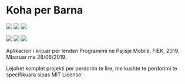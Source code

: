 # Koha per Barna

[![](https://img.shields.io/badge/author-Agon%20Hoxha-black.svg)](https://www.github.com/460N1/)
[![](https://img.shields.io/badge/author-Edona%20Haziraj-darkred.svg)](https://www.github.com/EdonaHaziraj/)
[![](https://img.shields.io/github/license/460N1/Koha_Per_Barna.svg)](https://github.com/460N1/Koha_Per_Barna/blob/master/LICENSE)


[![](https://img.shields.io/github/release/460N1/Koha_Per_Barna.svg?branch=master&kill_cache=1)](https://github.com/460N1/Koha_Per_Barna/releases/download/0.3/app-debug.apk)
[![](https://img.shields.io/github/repo-size/460N1/Koha_Per_Barna.svg)](https://github.com/460N1/Koha_Per_Barna/archive/master.zip)
[![](https://img.shields.io/github/languages/top/460N1/Koha_Per_Barna.svg)](https://developer.android.com/kotlin)

Aplikacion i krijuar per lenden Programimi ne Pajisje Mobile, FIEK, 2019. Mbaruar me 28/06/2019.

Lejohet komplet projekti per perdorim te lire, me kushte te perdorimi te specifikuara sipas MIT License.
